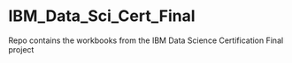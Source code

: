 # IBM_Data_Sci_Cert_Final
Repo contains the workbooks from the IBM Data Science Certification Final project
